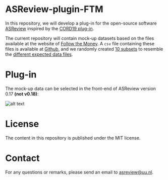 # ASReview-plugin-FTM

In this repository, we will develop a plug-in for the open-source software
[ASReview](www.asreview.ai) inspired by the [CORD19 plug-in](
https://github.com/asreview/asreview-covid19). 

The current repository will contain mock-up datasets based on  the files
available at the website of [Follow the
Money](https://www.ftm.nl/dossier/shell-papers#documenten). A `csv` file
containing these files is available at [Github](
https://github.com/ftmnl/asr), and we randomly created [10
subsets](https://github.com/asreview-ftm-hackathon/Data/tree/main/split_preprocessed)
to resemble the [different expected data
files](https://www.ftm.nl/dossier/shell-papers#wob-verzoeken). 


# Plug-in

The mock-up data can be selected in the front-end of ASReview version 0.17 **(not v0.18)**:

![alt text](https://user-images.githubusercontent.com/36502709/143688518-817cdd20-486d-4e02-b426-bb088bf0cd6a.png)


# License
The content in this repository is published under the MIT license.

# Contact
For any questions or remarks, please send an email to asreview@uu.nl.   

